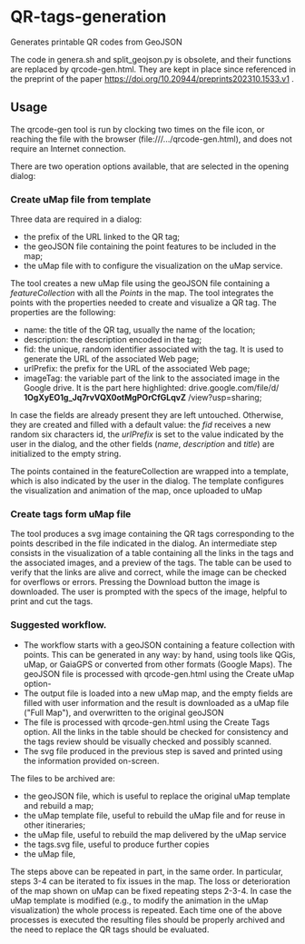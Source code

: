 # QR-tags-generation
Generates printable QR codes from GeoJSON

The code in genera.sh and split_geojson.py is obsolete, and their functions are replaced by qrcode-gen.html. They are kept in place since referenced in the preprint of the paper https://doi.org/10.20944/preprints202310.1533.v1 .

## Usage
The qrcode-gen tool is run by clocking two times on the file icon, or reaching the file with the browser (file:///.../qrcode-gen.html), and does not require an Internet connection.

There are two operation options available, that are selected in the opening dialog:

### Create uMap file from template
Three data are required in a dialog:
* the prefix of the URL linked to the QR tag;
* the geoJSON file containing the point features to be included in the map;
* the uMap file with to configure the visualization on the uMap service.

The tool creates a new uMap file using the geoJSON file containing a *featureCollection* with all the *Points* in the map. The tool integrates the points with the properties needed to create and visualize a QR tag. The properties are the following:
* name: the title of the QR tag, usually the name of the location;
* description: the description encoded in the tag;
* fid: the unique, random identifier associated with the tag. It is used to generate the URL of the associated Web page;
* urlPrefix: the prefix for the URL of the associated Web page;
* imageTag: the variable part of the link to the associated image in the Google drive. It is the part here highlighted: drive.google.com/file/d/ **1OgXyEO1g_Jq7rvVQX0otMgPOrCfGLqvZ** /view?usp=sharing;

In case the fields are already present they are left untouched. Otherwise, they are created and filled with a default value: the *fid* receives a new random six characters id, the *urlPrefix* is set to the value indicated by the user in the dialog, and the other fields (*name*, *description* and *title*) are initialized to the empty string.

The points contained in the featureCollection are wrapped into a template, which is also indicated by the user in the dialog. The template configures the visualization and animation of the map, once uploaded to uMap

### Create tags form uMap file
The tool produces a svg image containing the QR tags corresponding to the points described in the file indicated in the dialog.
An intermediate step consists in the visualization of a table containing all the links in the tags and the associated images, and a preview of the tags. The table can be used to verify that the links are alive and correct, while the image can be checked for overflows or errors.
Pressing the Download button the image is downloaded. The user is prompted with the specs of the image, helpful to print and cut the tags.

### Suggested workflow.

* The workflow starts with a geoJSON containing a feature collection with points. This can be generated in any way: by hand, using tools like QGis, uMap, or GaiaGPS or converted from other formats (Google Maps).
The geoJSON file is processed with qrcode-gen.html using the Create uMap option-
* The output file is loaded into a new uMap map, and the empty fields are filled with user information and the result is downloaded as a uMap file ("Full Map"), and overwritten to the original geoJSON
* The file is processed with qrcode-gen.html using the Create Tags option. All the links in the table should be checked for consistency and the tags review should be visually checked and possibly scanned.
* The svg file produced in the previous step is saved and printed using the information provided on-screen.

The files to be archived are:
* the geoJSON file, which is useful to replace the original uMap template and rebuild a map;
* the uMap template file, useful to rebuild the uMap file and for reuse in other itineraries;
* the uMap file, useful to rebuild the map delivered by the uMap service
* the tags.svg file, useful to produce further copies
* the uMap file,  

The steps above can be repeated in part, in the same order. In particular, steps 3-4 can be iterated to fix issues in the map. The loss or deterioration of the map shown on uMap can be fixed repeating steps 2-3-4. In case the uMap template is modified (e.g., to modify the animation in the uMap visualization) the whole process is repeated. Each time one of the above processes is executed the resulting files should be properly archived and the need to replace the QR tags should be evaluated.
